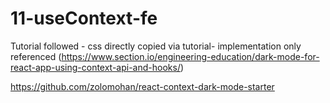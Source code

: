 # 11-useContext-fe


Tutorial followed -  css directly copied via tutorial- implementation only referenced (https://www.section.io/engineering-education/dark-mode-for-react-app-using-context-api-and-hooks/)

https://github.com/zolomohan/react-context-dark-mode-starter